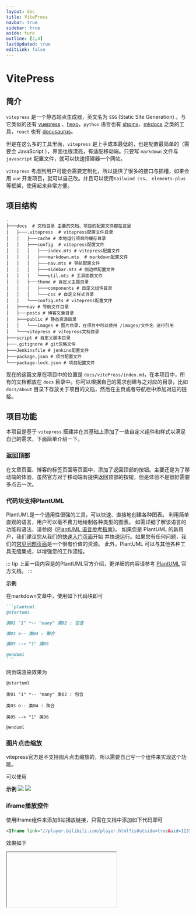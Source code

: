 ```yaml
---
layout: doc
title: VitePress
navbar: true
sidebar: true
aside: ture
outline: [2,4]
lastUpdated: true
editLink: false
---
```


# VitePress



## 简介

`vitepress` 是一个静态站点生成器，英文名为 `SSG` (Static Site Generation) 。与它类似的还有 [vuepress](https://vuepress.vuejs.org/) 、[hexo](https://hexo.io/index.html)，`python` 语言也有 [shpinx](https://www.sphinx-doc.org/en/master/)、[mkdocs](https://www.mkdocs.org/) 之类的工具，`react` 也有 [docusaurus](https://docusaurus.io/)。

但是在这么多的工具里面，`vitepress` 是上手成本最低的，也是配置最简单的（需要会 JavaScript ），界面也很漂亮，有适配移动端。只要写 `markdown` 文件与 `javascript` 配置文件，就可以快速搭建器一个网站。

`vitepress` 考虑到用户可能会需要定制化，所以提供了很多的接口与插槽，如果会用 `vue` 开发项目，就可以自己改。并且可以使用`tailwind css`、 `elements-plus` 等框架，使用起来非常方便。


## 项目结构

```shell
.
├───docs  # 文档目录 主要的文档、项目的配置文件都在这里
│   ├───.vitepress  # vitepress配置文件目录
│   │   ├───cache # 本地运行项目的缓存目录
│   │   ├───config  # vitepress配置文件
│   │   │   ├───index.mts # vitepress配置文件
│   │   │   ├───markdown.mts  # markdown配置文件
│   │   │   ├───nav.mts # 导航配置文件
│   │   │   ├───sidebar.mts # 侧边栏配置文件
│   │   │   └───util.mts # 工具函数文件
│   │   ├───theme # 自定义主题目录
│   │   │   ├───components # 自定义组件目录
│   │   │   └───css # 自定义样式目录
│   │   └───config.mts # vitepress配置文件
│   ├───nav # 导航文件目录
│   ├───posts # 博客文章目录
│   ├───public # 静态资源目录
│   │   └───images # 图片目录，在项目中可以使用 /images/文件名 进行引用
│   └───vitepress # vitepress文档目录
├───script # 自定义脚本目录
├───.gitignore # git忽略文件
├───Jenkinsfile # jenkins配置文件
├───package.json # 项目配置文件
└───package-lock.json # 项目配置文件
```

现在的这篇文章在项目中的位置是 `docs/vitePress/index.md`，在本项目中，所有的文档都放在 `docs` 目录中。你可以根据自己的需求创建与之对应的目录，比如 `docs/about` 目录下存放关于项目的文档，然后在主页或者导航栏中添加对应的链接。

## 项目功能

本项目是基于 `vitepress` 搭建并在其基础上添加了一些自定义组件和样式以满足自己的需求，下面简单介绍一下。


### 返回顶部

在文章页面、博客的标签页面等页面中，添加了返回顶部的按钮。主要还是为了移动端的体验，虽然官方对于移动端有提供返回顶部的按钮，但是体验不是很好需要多点击一次。


### 代码块支持PlantUML

PlantUML是一个通用性很强的工具，可以快速、直接地创建各种图表。
利用简单直观的语言，用户可以毫不费力地绘制各种类型的图表。 如需详细了解该语言的功能和语法，请参阅《[PlantUML 语言参考指南](https://plantuml.com/zh/guide)》。
如果您是 PlantUML 的新用户，我们建议您从我们的[快速入门页面](https://plantuml.com/zh/starting)开始 并快速运行。如果您有任何问题，我们的[常见问题页面](https://plantuml.com/zh/faq)是一个很有价值的资源。 此外，PlantUML 可以与其他各种工具无缝集成，以增强您的工作流程。

::: tip
上面一段内容是的PlantUML官方介绍，更详细的内容请参考 [PlantUML](https://plantuml.com/zh/) 官方文档。
:::

<b>示例</b>

在markdown文章中，使用如下代码块即可

````markdown
```plantuml
@startuml

类01 "1" *-- "many" 类02 : 包含

类03 o-- 类04 : 聚合

类05 --> "1" 类06

@enduml
```
````

网页端渲染效果为

```plantuml
@startuml

类01 "1" *-- "many" 类02 : 包含

类03 o-- 类04 : 聚合

类05 --> "1" 类06

@enduml
```


### 图片点击缩放

vitepress官方是不支持图片点击缩放的，所以需要自己写一个组件来实现这个功能。

可以使用

<b>示例</b>
![](https://vitepress.dev/vitepress-logo-large.webp)
![](https://vitejs.cn/logo.svg)


### iframe播放控件

使用iframe组件来添加B站播放链接，只需在文档中添加如下代码即可

```markdown
<Iframe link="//player.bilibili.com/player.html?isOutside=true&aid=113333550321671&bvid=BV1GeCoYFEuQ&cid=26363233569&p=1&autoplay=0" />
```

效果如下

[//]: # (在link链接尾部添加 &autoplay=0 可以解决自动播放的问题)
<Iframe link="//player.bilibili.com/player.html?isOutside=true&aid=113333550321671&bvid=BV1GeCoYFEuQ&cid=26363233569&p=1&autoplay=0" />


### 链接卡片

链接卡片可以为文章中的链接添加卡片样式，方便用户点击跳转（主要是样式支持😊）。

```markdown
<Linkcard url="https://vitepress.yiov.top/" title="Vitepress中文搭建教程" description="https://vitepress.yiov.top/" logo="https://vitepress.yiov.top/logo.png"/>
```

效果如下

<Linkcard url="https://vitepress.yiov.top/" title="Vitepress中文搭建教程" description="https://vitepress.yiov.top/" logo="https://vitepress.yiov.top/logo.png"/>


### 视频播放控件

视频播放控件，需要提供视频文件直链或者本地视频链接，只需在文档中添加如下代码即可

```markdown
<xgplayer url="//sf1-cdn-tos.huoshanstatic.com/obj/media-fe/xgplayer_doc_video/mp4/xgplayer-demo-360p.mp4" poster="//lf-cdn-tos.bytescm.com/obj/static/media_fe/xgplayer_doc3/assets/img/logo_10.cad7a477.png" />
```

效果如下

<xgplayer url="//sf1-cdn-tos.huoshanstatic.com/obj/media-fe/xgplayer_doc_video/mp4/xgplayer-demo-360p.mp4" poster="//lf-cdn-tos.bytescm.com/obj/static/media_fe/xgplayer_doc3/assets/img/logo_10.cad7a477.png" />


### 视频列表播放控件

视频列表播放控件是对视频播放控件的封装，方便在一个文档当中插入多个视频。只需在文档中添加如下代码即可

```markdown
<script setup>
const playlist = [
  {url: "//sf1-cdn-tos.huoshanstatic.com/obj/media-fe/xgplayer_doc_video/mp4/xgplayer-demo-360p.mp4", title: "1 xggplayer demo"},
  {url: "https://files.vidstack.io/sprite-fight/720p.mp4", title: "2 VidStack demo"},
];
</script>
<PlayList :dataList="playlist"/>
```

效果如下

<script setup>
const playlist = [
  {url: "//sf1-cdn-tos.huoshanstatic.com/obj/media-fe/xgplayer_doc_video/mp4/xgplayer-demo-360p.mp4", title: "1 xggplayer demo"},
  {url: "https://files.vidstack.io/sprite-fight/720p.mp4", title: "2 VidStack demo"},
];
</script>
<PlayList :dataList="playlist"/>


### 马克笔/荧光笔

这个功能主要是为了方便在文档中划重点，只需在文档中使用以下格式即可

```markdown
<sapn class="marker-text">这里是重重点</sapn>
<br />
<sapn class="marker-text-highlight">这里是荧光笔</sapn>
<br />
<sapn class="marker-evy">这里是尤雨溪的主页样式，鼠标放在我上面看效果</sapn>
```

为了方便展示效果我在三种样式间添加了换行符，实际使用时不需要。效果如下

<sapn class="marker-text">这里是重重点</sapn>
<br />
<sapn class="marker-text-highlight">这里是荧光笔</sapn>
<br />
<sapn class="marker-evy">这里是尤雨溪的主页样式，鼠标放在我上面看效果</sapn>


## 特别鸣谢

本人并不是前端开发人员，所以对前端技术也不是很了解，只是了解了一下 `vitepress`，然后根据其他大神的项目结合自己的需求构建了本项目，下面是一些参考手册。

- [vitepress 官方文档](https://vitepress.dev/zh/)
- [VitePress中文教程](https://vitepress.yiov.top/)
- [vitepress-theme-curve](https://github.com/imsyy/vitepress-theme-curve)
- [茂茂物语](https://notes.fe-mm.com/)
- [前端加油站](https://blog.jimmyxuexue.top/)
- [Justin3go](https://justin3go.com/)
- [正心博客](https://notes.zhengxinonly.com/posts/VitePress/02.VitePress%E5%BF%AB%E6%89%8B%E4%B8%8A%E6%89%8B.html)
- [李钟意讲前端](https://docs.ffffee.com/vitepress/vitepress-start.html)
- [查尔斯的知识库](https://blog.charles7c.top/tags)

::: tip
以上列表排名不分先后，本站的很多组件、文档都是从这些参考项目中提取出来的。以上链接中大多提供的都是已经构建、部署完成并公开的站点链接，在它们各自的站点中基本都有提供相应的开源项目链接，非常感谢这些大神的开源贡献！这些优秀的开源项目在我构建本项目的过程中起到了非常关键的作用，如果你也想通过vitepress构建站点可以去参考一下。
:::
